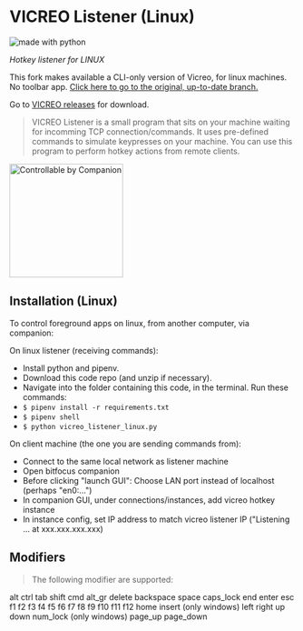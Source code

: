 # VICREO Listener (Linux)
<img src="https://img.shields.io/badge/made%20with-python-blue.svg" alt="made with python">

*Hotkey listener for LINUX*

This fork makes available a CLI-only version of Vicreo, for linux machines. No toolbar app.
[Click here to go to the original, up-to-date branch.](https://github.com/JeffreyDavidsz/VICREO-Listener)

Go to [VICREO releases](https://github.com/JeffreyDavidsz/VICREO-Listener/releases) for download.

>  VICREO Listener is a small program that sits on your machine waiting for incomming TCP connection/commands. It uses pre-defined commands to simulate keypresses on your machine. You can use this program to perform hotkey actions from remote clients.

[<img src="https://bitfocus.io/companion/badge.png?ref=vicreo" width="200px" alt="Controllable by Companion">](https://bitfocus.io/companion/)

## Installation (Linux)

To control foreground apps on linux, from another computer, via companion:

On linux listener (receiving commands):
* Install python and pipenv. 
* Download this code repo (and unzip if necessary).
* Navigate into the folder containing this code, in the terminal. Run these commands:
* `$ pipenv install -r requirements.txt`
* `$ pipenv shell`
* `$ python vicreo_listener_linux.py`

On client machine (the one you are sending commands from):
* Connect to the same local network as listener machine
* Open bitfocus companion
* Before clicking "launch GUI": Choose LAN port instead of localhost (perhaps "en0:...")
* In companion GUI, under connections/instances, add vicreo hotkey instance
* In instance config, set IP address to match vicreo listener IP ("Listening ... at xxx.xxx.xxx.xxx)

## Modifiers ##

>The following modifier are supported:

alt
ctrl
tab
shift
cmd
alt_gr
delete
backspace
space
caps_lock
end
enter
esc
f1
f2
f3
f4
f5
f6
f7
f8
f9
f10
f11
f12
home
insert (only windows)
left
right
up
down
num_lock (only windows)
page_up
page_down
